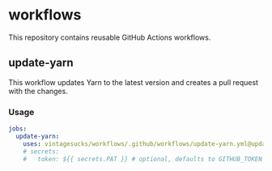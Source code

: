 # workflows

This repository contains reusable GitHub Actions workflows.

## update-yarn

This workflow updates Yarn to the latest version and creates a pull request with the changes.

### Usage

```yaml
jobs:
  update-yarn:
    uses: vintagesucks/workflows/.github/workflows/update-yarn.yml@update-yarn/v1.0.0
    # secrets:
    #   token: ${{ secrets.PAT }} # optional, defaults to GITHUB_TOKEN
```
